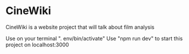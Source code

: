 # CineWiki
CineWiki is a website project that will talk about film analysis

Use on your terminal ". env/bin/activate" 
Use "npm run dev" to start this project on localhost:3000


